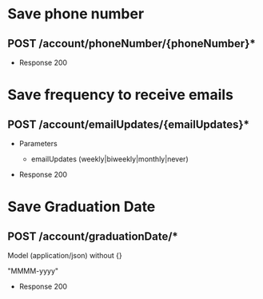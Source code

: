 # Save phone number 
## POST /account/phoneNumber/{phoneNumber}*
+ Response 200

# Save frequency to receive emails
## POST /account/emailUpdates/{emailUpdates}* 
+ Parameters  
	+ emailUpdates (weekly|biweekly|monthly|never)

+ Response 200

# Save Graduation Date
## POST /account/graduationDate/*
Model (application/json) without {}

"MMMM-yyyy"
  
+ Response 200 